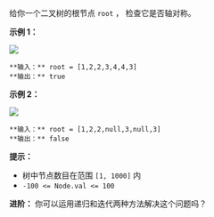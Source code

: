 给你一个二叉树的根节点 `root` ， 检查它是否轴对称。



**示例 1：**

![](https://assets.leetcode.com/uploads/2021/02/19/symtree1.jpg)

    
    
    **输入：** root = [1,2,2,3,4,4,3]
    **输出：** true
    

**示例 2：**

![](https://assets.leetcode.com/uploads/2021/02/19/symtree2.jpg)

    
    
    **输入：** root = [1,2,2,null,3,null,3]
    **输出：** false
    



**提示：**

  * 树中节点数目在范围 `[1, 1000]` 内
  * `-100 <= Node.val <= 100`



**进阶：** 你可以运用递归和迭代两种方法解决这个问题吗？

